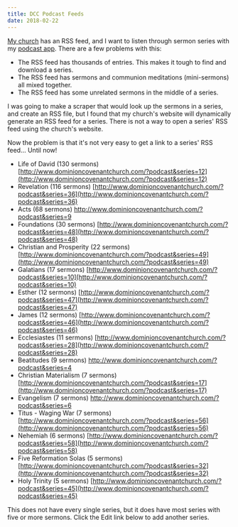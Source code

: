 ```yaml
---
title: DCC Podcast Feeds
date: 2018-02-22
---
```


[My church](http://www.dominioncovenantchurch.com) has an RSS feed, and I want to listen through sermon series with my [podcast app](./android-podcast-apps-review). There are a few problems with this:

- The RSS feed has thousands of entries. This makes it tough to find and download a series.
- The RSS feed has sermons and communion meditations (mini-sermons) all mixed together.
- The RSS feed has some unrelated sermons in the middle of a series.

I was going to make a scraper that would look up the sermons in a series, and create an RSS file, but I found that my church's website will dynamically generate an RSS feed for a series. There is not a way to open a series' RSS feed using the church's website.

Now the problem is that it's not very easy to get a link to a series' RSS feed... Until now!

- Life of David (130 sermons) [http://www.dominioncovenantchurch.com/?podcast&series=12](http://www.dominioncovenantchurch.com/?podcast&series=12)
- Revelation (116 sermons) [http://www.dominioncovenantchurch.com/?podcast&series=36](http://www.dominioncovenantchurch.com/?podcast&series=36)
- Acts (68 sermons) [http://www.dominioncovenantchurch.com/?podcast&series=9 ](http://www.dominioncovenantchurch.com/?podcast&series=9 )
- Foundations (30 sermons) [http://www.dominioncovenantchurch.com/?podcast&series=48](http://www.dominioncovenantchurch.com/?podcast&series=48)
- Christian and Prosperity (22 sermons) [http://www.dominioncovenantchurch.com/?podcast&series=49](http://www.dominioncovenantchurch.com/?podcast&series=49)
- Galatians (17 sermons) [http://www.dominioncovenantchurch.com/?podcast&series=10](http://www.dominioncovenantchurch.com/?podcast&series=10)
- Esther (12 sermons) [http://www.dominioncovenantchurch.com/?podcast&series=47](http://www.dominioncovenantchurch.com/?podcast&series=47)
- James (12 sermons) [http://www.dominioncovenantchurch.com/?podcast&series=46](http://www.dominioncovenantchurch.com/?podcast&series=46)
- Ecclesiastes (11 sermons) [http://www.dominioncovenantchurch.com/?podcast&series=28](http://www.dominioncovenantchurch.com/?podcast&series=28)
- Beatitudes (9 sermons) [http://www.dominioncovenantchurch.com/?podcast&series=4 ](http://www.dominioncovenantchurch.com/?podcast&series=4 )
- Christian Materialism (7 sermons) [http://www.dominioncovenantchurch.com/?podcast&series=17](http://www.dominioncovenantchurch.com/?podcast&series=17)
- Evangelism (7 sermons) [http://www.dominioncovenantchurch.com/?podcast&series=6 ](http://www.dominioncovenantchurch.com/?podcast&series=6 )
- Titus - Waging War (7 sermons) [http://www.dominioncovenantchurch.com/?podcast&series=56](http://www.dominioncovenantchurch.com/?podcast&series=56)
- Nehemiah (6 sermons) [http://www.dominioncovenantchurch.com/?podcast&series=58](http://www.dominioncovenantchurch.com/?podcast&series=58)
- Five Reformation Solas (5 sermons) [http://www.dominioncovenantchurch.com/?podcast&series=32](http://www.dominioncovenantchurch.com/?podcast&series=32)
- Holy Trinity (5 sermons) [http://www.dominioncovenantchurch.com/?podcast&series=45](http://www.dominioncovenantchurch.com/?podcast&series=45)

This does not have every single series, but it does have most series with five or more sermons. Click the Edit link below to add another series.
